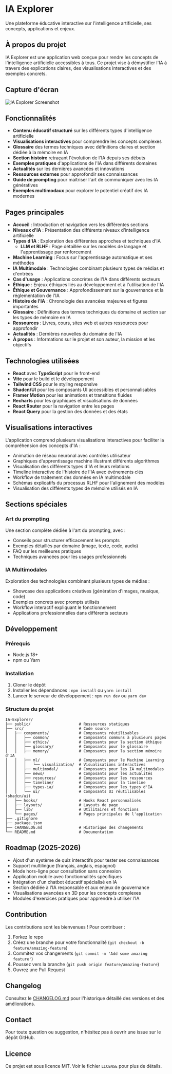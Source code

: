 
# IA Explorer

Une plateforme éducative interactive sur l'intelligence artificielle, ses concepts, applications et enjeux.

## À propos du projet

IA Explorer est une application web conçue pour rendre les concepts de l'intelligence artificielle accessibles à tous. Ce projet vise à démystifier l'IA à travers des explications claires, des visualisations interactives et des exemples concrets.

## Capture d'écran

![IA Explorer Screenshot](/lovable-uploads/93b1a36e-0fc6-4f70-8be1-d27437de628c.png)

## Fonctionnalités

- **Contenu éducatif structuré** sur les différents types d'intelligence artificielle
- **Visualisations interactives** pour comprendre les concepts complexes
- **Glossaire** des termes techniques avec définitions claires et section dédiée à la mémoire en IA
- **Section histoire** retraçant l'évolution de l'IA depuis ses débuts
- **Exemples pratiques** d'applications de l'IA dans différents domaines
- **Actualités** sur les dernières avancées et innovations
- **Ressources externes** pour approfondir ses connaissances
- **Guide de prompting** pour maîtriser l'art de communiquer avec les IA génératives
- **Exemples multimodaux** pour explorer le potentiel créatif des IA modernes

## Pages principales

- **Accueil** : Introduction et navigation vers les différentes sections
- **Niveaux d'IA** : Présentation des différents niveaux d'intelligence artificielle
- **Types d'IA** : Exploration des différentes approches et techniques d'IA
  - **LLM et RLHF** : Page détaillée sur les modèles de langage et l'apprentissage par renforcement
- **Machine Learning** : Focus sur l'apprentissage automatique et ses méthodes
- **IA Multimodale** : Technologies combinant plusieurs types de médias et d'entrées
- **Cas d'usage** : Applications concrètes de l'IA dans différents secteurs
- **Éthique** : Enjeux éthiques liés au développement et à l'utilisation de l'IA
- **Éthique et Gouvernance** : Approfondissement sur la gouvernance et la réglementation de l'IA
- **Histoire de l'IA** : Chronologie des avancées majeures et figures importantes
- **Glossaire** : Définitions des termes techniques du domaine et section sur les types de mémoire en IA
- **Ressources** : Livres, cours, sites web et autres ressources pour approfondir
- **Actualités** : Dernières nouvelles du domaine de l'IA
- **À propos** : Informations sur le projet et son auteur, la mission et les objectifs

## Technologies utilisées

- **React** avec **TypeScript** pour le front-end
- **Vite** pour le build et le développement
- **Tailwind CSS** pour le styling responsive
- **Shadcn/UI** pour les composants UI accessibles et personnalisables
- **Framer Motion** pour les animations et transitions fluides
- **Recharts** pour les graphiques et visualisations de données
- **React Router** pour la navigation entre les pages
- **React Query** pour la gestion des données et des états

## Visualisations interactives

L'application comprend plusieurs visualisations interactives pour faciliter la compréhension des concepts d'IA :

- Animation de réseau neuronal avec contrôles utilisateur
- Graphiques d'apprentissage machine illustrant différents algorithmes
- Visualisation des différents types d'IA et leurs relations
- Timeline interactive de l'histoire de l'IA avec événements clés
- Workflow de traitement des données en IA multimodale
- Schémas explicatifs du processus RLHF pour l'alignement des modèles
- Visualisation des différents types de mémoire utilisés en IA

## Sections spéciales

### Art du prompting

Une section complète dédiée à l'art du prompting, avec :
- Conseils pour structurer efficacement les prompts
- Exemples détaillés par domaine (image, texte, code, audio)
- FAQ sur les meilleures pratiques
- Techniques avancées pour les usages professionnels

### IA Multimodales

Exploration des technologies combinant plusieurs types de médias :
- Showcase des applications créatives (génération d'images, musique, code)
- Exemples concrets avec prompts utilisés
- Workflow interactif expliquant le fonctionnement
- Applications professionnelles dans différents secteurs

## Développement

### Prérequis

- Node.js 18+
- npm ou Yarn

### Installation

1. Cloner le dépôt
2. Installer les dépendances : `npm install` ou `yarn install`
3. Lancer le serveur de développement : `npm run dev` ou `yarn dev`

### Structure du projet

```
IA-Explorer/
├── public/                     # Ressources statiques
├── src/                        # Code source
│   ├── components/             # Composants réutilisables
│   │   ├── common/             # Composants communs à plusieurs pages
│   │   ├── ethics/             # Composants pour la section éthique
│   │   ├── glossary/           # Composants pour le glossaire
│   │   ├── memory/             # Composants pour la section mémoire d'IA
│   │   ├── ml/                 # Composants pour le Machine Learning
│   │   │   └── visualization/  # Visualisations interactives
│   │   ├── multimodal/         # Composants pour les IA multimodales
│   │   ├── news/               # Composants pour les actualités
│   │   ├── resources/          # Composants pour les ressources
│   │   ├── timeline/           # Composants pour la timeline
│   │   ├── types-ia/           # Composants pour les types d'IA
│   │   └── ui/                 # Composants UI réutilisables (shadcn/ui)
│   ├── hooks/                  # Hooks React personnalisés
│   ├── layouts/                # Layouts de page
│   ├── lib/                    # Utilitaires et fonctions
│   └── pages/                  # Pages principales de l'application
├── .gitignore
├── package.json
├── CHANGELOG.md                # Historique des changements
└── README.md                   # Documentation
```

## Roadmap (2025-2026)

- Ajout d'un système de quiz interactifs pour tester ses connaissances
- Support multilingue (français, anglais, espagnol)
- Mode hors-ligne pour consultation sans connexion
- Application mobile avec fonctionnalités spécifiques
- Intégration d'un chatbot éducatif spécialisé en IA
- Section dédiée à l'IA responsable et aux enjeux de gouvernance
- Visualisations avancées en 3D pour les concepts complexes
- Modules d'exercices pratiques pour apprendre à utiliser l'IA

## Contribution

Les contributions sont les bienvenues ! Pour contribuer :

1. Forkez le repo
2. Créez une branche pour votre fonctionnalité (`git checkout -b feature/amazing-feature`)
3. Commitez vos changements (`git commit -m 'Add some amazing feature'`)
4. Poussez vers la branche (`git push origin feature/amazing-feature`)
5. Ouvrez une Pull Request

## Changelog

Consultez le [CHANGELOG.md](CHANGELOG.md) pour l'historique détaillé des versions et des améliorations.

## Contact

Pour toute question ou suggestion, n'hésitez pas à ouvrir une issue sur le dépôt GitHub.

## Licence

Ce projet est sous licence MIT. Voir le fichier `LICENSE` pour plus de détails.
